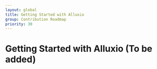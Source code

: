 ```yaml
---
layout: global
title: Getting Started with Alluxio
group: Contribution Roadmap
priority: 30
---
```

# Getting Started with Alluxio (To be added)